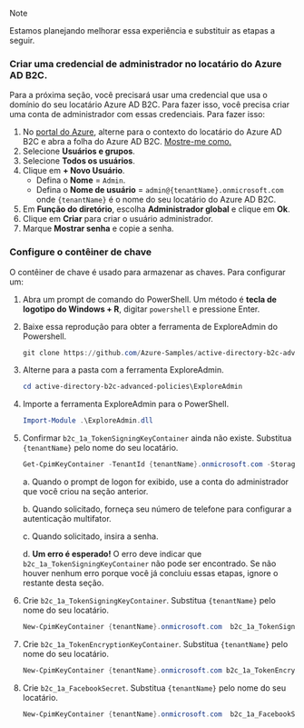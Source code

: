 > [!NOTE]
> Estamos planejando melhorar essa experiência e substituir as etapas a seguir.

### <a name="create-an-administrator-credential-in-the-azure-ad-b2c-tenant"></a>Criar uma credencial de administrador no locatário do Azure AD B2C.

Para a próxima seção, você precisará usar uma credencial que usa o domínio do seu locatário Azure AD B2C. Para fazer isso, você precisa criar uma conta de administrador com essas credenciais. Para fazer isso:

1. No [portal do Azure](https://portal.azure.com), alterne para o contexto do locatário do Azure AD B2C e abra a folha do Azure AD B2C. [Mostre-me como.](..\articles\active-directory-b2c\active-directory-b2c-navigate-to-b2c-context.md)
1. Selecione **Usuários e grupos**.
1. Selecione **Todos os usuários**.
1. Clique em **+ Novo Usuário**.
    * Defina o **Nome** = `Admin`.
    * Defina o **Nome de usuário** = `admin@{tenantName}.onmicrosoft.com` onde `{tenantName}` é o nome do seu locatário do Azure AD B2C.
1. Em **Função do diretório**, escolha **Administrador global** e clique em **Ok**.
1. Clique em **Criar** para criar o usuário administrador.
1. Marque **Mostrar senha** e copie a senha.

### <a name="set-up-the-key-container"></a>Configure o contêiner de chave

O contêiner de chave é usado para armazenar as chaves. Para configurar um:

1. Abra um prompt de comando do PowerShell.  Um método é **tecla de logotipo do Windows + R**, digitar `powershell` e pressione Enter.
1. Baixe essa reprodução para obter a ferramenta de ExploreAdmin do Powershell.

    ```powershell
    git clone https://github.com/Azure-Samples/active-directory-b2c-advanced-policies
    ```

1. Alterne para a pasta com a ferramenta ExploreAdmin.

    ```powershell
    cd active-directory-b2c-advanced-policies\ExploreAdmin
    ```

1. Importe a ferramenta ExploreAdmin para o PowerShell.

    ```powershell
    Import-Module .\ExploreAdmin.dll
    ```

1. Confirmar `b2c_1a_TokenSigningKeyContainer` ainda não existe.  Substitua `{tenantName}` pelo nome do seu locatário.

    ```powershell
    Get-CpimKeyContainer -TenantId {tenantName}.onmicrosoft.com -StorageReferenceId b2c_1a_TokenSigningKeyContainer -ForceAuthenticationPrompt
    ```

    a. Quando o prompt de logon for exibido, use a conta do administrador que você criou na seção anterior.

    b. Quando solicitado, forneça seu número de telefone para configurar a autenticação multifator.

    c. Quando solicitado, insira a senha.

    d. **Um erro é esperado!**  O erro deve indicar que `b2c_1a_TokenSigningKeyContainer` não pode ser encontrado.  Se não houver nenhum erro porque você já concluiu essas etapas, ignore o restante desta seção.

1. Crie `b2c_1a_TokenSigningKeyContainer`.  Substitua `{tenantName}` pelo nome do seu locatário.

    ```powershell
    New-CpimKeyContainer {tenantName}.onmicrosoft.com  b2c_1a_TokenSigningKeyContainer  b2c_1a_TokenSigningKeyContainer rsa 2048 0 0
    ```

1. Crie `b2c_1a_TokenEncryptionKeyContainer`.  Substitua `{tenantName}` pelo nome do seu locatário.

    ```powershell
    New-CpimKeyContainer {tenantName}.onmicrosoft.com b2c_1a_TokenEncryptionKeyContainer b2c_1a_TokenEncryptionKeyContainer rsa 2048 0 0
    ```

1. Crie `b2c_1a_FacebookSecret`.  Substitua `{tenantName}` pelo nome do seu locatário.

    ```powershell
    New-CpimKeyContainer {tenantName}.onmicrosoft.com  b2c_1a_FacebookSecret  b2c_1a_FacebookSecret rsa 2048 0 0
    ```
